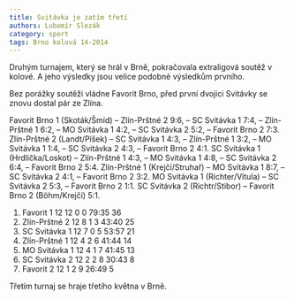 ```yaml
---
title: Svitávka je zatím třetí
authors: Lubomír Slezák
category: sport
tags: Brno kolová 14-2014
---
```


Druhým turnajem, který se hrál v Brně, pokračovala extraligová soutěž v kolové. A jeho výsledky jsou velice podobné výsledkům prvního.

Bez porážky soutěži vládne Favorit Brno, před první dvojici Svitávky se znovu dostal pár ze Zlína.

Favorit Brno 1 (Skoták/Šmíd) – Zlín-Prštné 2 9:6, – SC Svitávka 1 7:4, – Zlín-Prštné 1 6:2, – MO Svitávka 1 4:2, – SC Svitávka 2 5:2, – Favorit Brno 2 7:3. Zlín-Prštné 2 (Landt/Píšek) – SC Svitávka 1 4:3, – Zlín-Prštné 1 3:2, – MO Svitávka 1 1:4, – SC Svitávka 2 4:3, – Favorit Brno 2 4:1. SC Svitávka 1 (Hrdlička/Loskot) – Zlín-Prštné 1 4:3, – MO Svitávka 1 4:8, – SC Svitávka 2 6:4, – Favorit Brno 2 5:4. Zlín-Prštné 1 (Krejčí/Struhař) – MO Svitávka 1 8:7, – SC Svitávka 2 4:1, – Favorit Brno 2 3:2. MO Svitávka 1 (Richter/Vitula) – SC Svitávka 2 5:3, – Favorit Brno 2 1:1. SC Svitávka 2 (Richtr/Stibor) – Favorit Brno 2 (Böhm/Krejčí) 5:1.

1. Favorit 1 	12 12 0 0 	79:35 	36
2. Zlín-Prštné 2 	12 8 1 3 	43:40 	25
3. SC Svitávka 1 	12 7 0 5 	53:57 	21
4. Zlín-Prštné 1 	12 4 2 6 	41:44 	14
5. MO Svitávka 1 	12 4 1 7 	41:45 	13
6. SC Svitávka 2 	12 2 2 8 	30:43 	8
7. Favorit 2 	12 1 2 9 	26:49 	5

Třetím turnaj se hraje třetího května v Brně.
